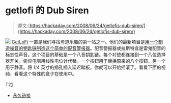 # getlofi 的 Dub Siren

> 原文:[https://hackaday.com/2008/06/24/getlofis-dub-siren/](https://hackaday.com/2008/06/24/getlofis-dub-siren/)

![](../Images/17fb73251be9a2eabf7ccd7df7b39f66.png)
[GetLoFi](http://www.getlofi.com/) 一直是我们寻找弯道乐趣的第一站之一。他们的最新项目是[用一个制造噪音的钥匙链制造这个简单的配音警报器](http://www.getlofi.com/?p=1118)。配音警报器或拉斯特盒是雷鬼配音的标志性声音。这个项目的基础是一个八音钥匙链。每个衬垫都连接到一个八位选择器开关。俯仰电阻用线性电位计代替。一个按钮用于替换原来的八个按钮，另一个用于静音。将 1/4 英寸的插孔插入延迟踏板，你就可以开始摇滚了。看看下面的视频，看看这个特殊的盒子在使用中。

<object width="450" height="364"><param name="movie" value="http://www.youtube.com/v/1E2KZCWZsHM&amp;hl=en&amp;rel=0&amp;color1=0x3a3a3a&amp;color2=0x999999">T2】</object>

*   [永久链接](http://www.getlofi.com/?p=1118)